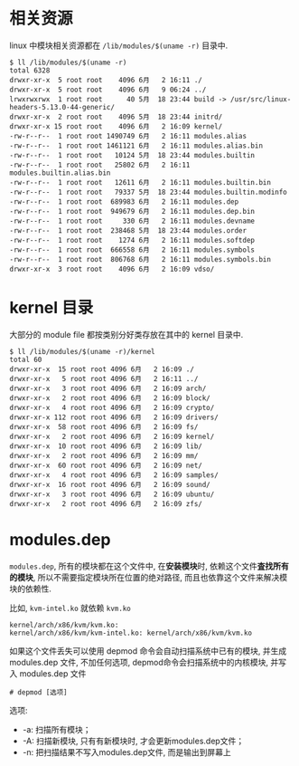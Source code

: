 
# 相关资源

linux 中模块相关资源都在 `/lib/modules/$(uname -r)` 目录中. 

```
$ ll /lib/modules/$(uname -r)
total 6328
drwxr-xr-x  5 root root    4096 6月   2 16:11 ./
drwxr-xr-x  5 root root    4096 6月   9 06:24 ../
lrwxrwxrwx  1 root root      40 5月  18 23:44 build -> /usr/src/linux-headers-5.13.0-44-generic/
drwxr-xr-x  2 root root    4096 5月  18 23:44 initrd/
drwxr-xr-x 15 root root    4096 6月   2 16:09 kernel/
-rw-r--r--  1 root root 1490749 6月   2 16:11 modules.alias
-rw-r--r--  1 root root 1461121 6月   2 16:11 modules.alias.bin
-rw-r--r--  1 root root   10124 5月  18 23:44 modules.builtin
-rw-r--r--  1 root root   25802 6月   2 16:11 modules.builtin.alias.bin
-rw-r--r--  1 root root   12611 6月   2 16:11 modules.builtin.bin
-rw-r--r--  1 root root   79337 5月  18 23:44 modules.builtin.modinfo
-rw-r--r--  1 root root  689983 6月   2 16:11 modules.dep
-rw-r--r--  1 root root  949679 6月   2 16:11 modules.dep.bin
-rw-r--r--  1 root root     330 6月   2 16:11 modules.devname
-rw-r--r--  1 root root  238468 5月  18 23:44 modules.order
-rw-r--r--  1 root root    1274 6月   2 16:11 modules.softdep
-rw-r--r--  1 root root  666558 6月   2 16:11 modules.symbols
-rw-r--r--  1 root root  806768 6月   2 16:11 modules.symbols.bin
drwxr-xr-x  3 root root    4096 6月   2 16:09 vdso/
```

# kernel 目录

大部分的 module file 都按类别分好类存放在其中的 kernel 目录中. 

```
$ ll /lib/modules/$(uname -r)/kernel
total 60
drwxr-xr-x  15 root root 4096 6月   2 16:09 ./
drwxr-xr-x   5 root root 4096 6月   2 16:11 ../
drwxr-xr-x   3 root root 4096 6月   2 16:09 arch/
drwxr-xr-x   2 root root 4096 6月   2 16:09 block/
drwxr-xr-x   4 root root 4096 6月   2 16:09 crypto/
drwxr-xr-x 112 root root 4096 6月   2 16:09 drivers/
drwxr-xr-x  58 root root 4096 6月   2 16:09 fs/
drwxr-xr-x   2 root root 4096 6月   2 16:09 kernel/
drwxr-xr-x  10 root root 4096 6月   2 16:09 lib/
drwxr-xr-x   2 root root 4096 6月   2 16:09 mm/
drwxr-xr-x  60 root root 4096 6月   2 16:09 net/
drwxr-xr-x   4 root root 4096 6月   2 16:09 samples/
drwxr-xr-x  16 root root 4096 6月   2 16:09 sound/
drwxr-xr-x   3 root root 4096 6月   2 16:09 ubuntu/
drwxr-xr-x   2 root root 4096 6月   2 16:09 zfs/
```

# modules.dep

`modules.dep`, 所有的模块都在这个文件中, 在**安装模块**时, 依赖这个文件**査找所有的模块**, 所以不需要指定模块所在位置的绝对路径, 而且也依靠这个文件来解决模块的依赖性. 

比如, `kvm-intel.ko` 就依赖 `kvm.ko`

```
kernel/arch/x86/kvm/kvm.ko:
kernel/arch/x86/kvm/kvm-intel.ko: kernel/arch/x86/kvm/kvm.ko
```

如果这个文件丢失可以使用 depmod 命令会自动扫描系统中已有的模块, 并生成 modules.dep 文件, 不加任何选项, depmod命令会扫描系统中的内核模块, 并写入 modules.dep 文件

```
# depmod [选项]
```

选项: 
* -a: 扫描所有模块；
* -A: 扫描新模块, 只有有新模块时, 才会更新modules.dep文件；
* -n: 把扫描结果不写入modules.dep文件, 而是输出到屏幕上



